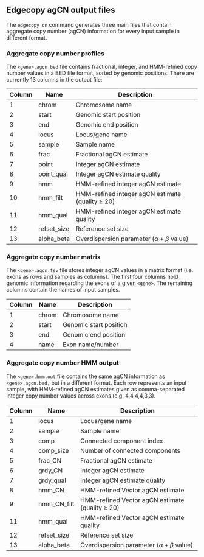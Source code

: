 ## Edgecopy agCN output files

The `edgecopy cn` command generates three main files that contain aggregate copy number (agCN) information for every input sample in different format.

### Aggregate copy number profiles

The `<gene>.agcn.bed` file contains fractional, integer, and HMM-refined copy number values in a BED file format, sorted by genomic positions. There are currently 13 columns in the output file:

| Column | Name        | Description |
| ---    | ---         | ---         |
| 1      | chrom       | Chromosome name |
| 2      | start       | Genomic start position |
| 3      | end         | Genomic end position |
| 4      | locus       | Locus/gene name |
| 5      | sample      | Sample name |
| 6      | frac        | Fractional agCN estimate |
| 7      | point       | Integer agCN estimate |
| 8      | point_qual  | Integer agCN estimate quality |
| 9      | hmm         | HMM-refined integer agCN estimate |
| 10     | hmm_filt    | HMM-refined integer agCN estimate (quality $\geq$ 20) |
| 11     | hmm_qual    | HMM-refined integer agCN estimate quality |
| 12     | refset_size | Reference set size |
| 13     | alpha_beta  | Overdispersion parameter ($\alpha+\beta$ value) |


### Aggregate copy number matrix

The `<gene>.agcn.tsv` file stores integer agCN values in a matrix format (i.e. exons as rows and samples as columns). The first four columns hold genomic information regarding the exons of a given `<gene>`. The remaining columns contain the names of input samples.

| Column | Name   | Description |
| ---    | ---    | ---         |
| 1      | chrom  | Chromosome name |
| 2      | start  | Genomic start position |
| 3      | end    | Genomic end position |
| 4      | name   | Exon name/number |


### Aggregate copy number HMM output

The `<gene>.hmm.out` file contains the same agCN information as `<gene>.agcn.bed,` but in a different format. Each row represents an input sample, with HMM-refined agCN estimates given as comma-separated integer copy number values across exons (e.g. 4,4,4,4,3,3).

| Column | Name        | Description |
| ---    | ---         | ---         |
| 1      | locus       | Locus/gene name |
| 2      | sample      | Sample name |
| 3      | comp        | Connected component index |
| 4      | comp_size   | Number of connected components |
| 5      | frac_CN     | Fractional agCN estimate |
| 6      | grdy_CN     | Integer agCN estimate |
| 7      | grdy_qual   | Integer agCN estimate quality |
| 8      | hmm_CN      | HMM-refined Vector agCN estimate |
| 9      | hmm_CN_filt | HMM-refined Vector agCN estimate (quality $\geq$ 20)|
| 11     | hmm_qual    | HMM-refined Vector agCN estimate quality |
| 12     | refset_size | Reference set size |
| 13     | alpha_beta  | Overdispersion parameter ($\alpha+\beta$ value) |